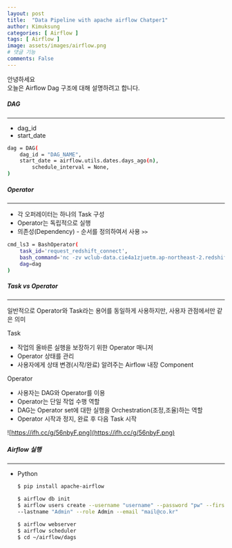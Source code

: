 ```yaml
---
layout: post
title:  "Data Pipeline with apache airflow Chatper1"
author: Kimuksung
categories: [ Airflow ]
tags: [ Airflow ]
image: assets/images/airflow.png
# 댓글 기능
comments: False
---
```


안녕하세요  
오늘은 Airflow Dag 구조에 대해 설명하려고 합니다.  

##### DAG

---

- dag_id
- start_date

```bash
dag = DAG( 
    dag_id = "DAG_NAME", 
    start_date = airflow.utils.dates.days_ago(n),
		schedule_interval = None,
)
```

##### Operator

---

- 각 오퍼레이터는 하나의 Task 구성
- Operator는 독립적으로 실행
- 의존성(Dependency) - 순서를 정의하여서 사용 `>>`

```bash
cmd_ls3 = BashOperator(
	task_id='request_redshift_connect',
	bash_command='nc -zv wclub-data.cie4a1zjuetm.ap-northeast-2.redshift.amazonaws.com 5439',
	dag=dag
)
```

##### Task vs Operator

---

일반적으로 Operator와 Task라는 용어를 동일하게 사용하지만, 사용자 관점에서만 같은 의미

Task 

- 작업의 올바른 실행을 보장하기 위한 Operator 매니저
- Operator 상태를 관리
- 사용자에게 상태 변경(시작/완료) 알려주는 Airflow 내장 Component

Operator

- 사용자는 DAG와 Operator를 이용
- Operator는 단일 작업 수행 역할
- DAG는 Operator set에 대한 실행을 Orchestration(조정,조율)하는 역할
- Operator 시작과 정지, 완료 후 다음 Task 시작

![https://ifh.cc/g/56nbyF.png](https://ifh.cc/g/56nbyF.png)

##### Airflow 실행

---

- Python
    
    ```bash
    $ pip install apache-airflow
    
    $ airflow db init
    $ airflow users create --username "username" --password "pw" --firstname "name"
    --lastname "Admin" --role Admin --email "mail@co.kr"
    
    $ airflow webserver
    $ airflow scheduler
    $ cd ~/airflow/dags
    ```